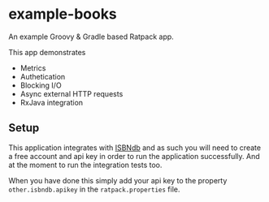 example-books
=============

An example Groovy &amp; Gradle based Ratpack app.

This app demonstrates
* Metrics
* Authetication
* Blocking I/O
* Async external HTTP requests 
* RxJava integration

Setup
-----

This application integrates with [ISBNdb](http://isbndb.com/account/logincreate) and as such you will need to create a free 
account and api key in order to run the application successfully.  And at the moment to run the integration tests too.

When you have done this simply add your api key to the property `other.isbndb.apikey` in the `ratpack.properties` file.
